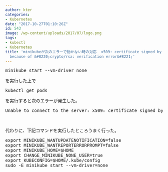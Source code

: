 ```yaml
---
author: kter
categories:
- Kubernetes
date: "2017-10-27T01:10:26Z"
id: 543
image: /wp-content/uploads/2017/07/logo.png
tags:
- kubectl
- Kubernetes
title: 'minikubeが次のエラーで動かない時の対応  x509: certificate signed by unknown authority (possibly
  because of &#8220;crypto/rsa: verification error&#8221;'
---
```

<pre class="lang:default decode:true ">minikube start --vm-driver none
</pre>

を実行した上で

<pre class="lang:default decode:true">kubectl get pods</pre>

を実行すると次のエラーが発生した。

<pre class="lang:default decode:true">Unable to connect to the server: x509: certificate signed by unknown authority (possibly because of "crypto/rsa: verification error" while trying to verify candidate authority certificate "minikubeCA")</pre>

&nbsp;

代わりに、下記コマンドを実行したところうまく行った。

<pre class="lang:default decode:true">export MINIKUBE_WANTUPDATENOTIFICATION=false
export MINIKUBE_WANTREPORTERRORPROMPT=false
export MINIKUBE_HOME=$HOME
export CHANGE_MINIKUBE_NONE_USER=true
export KUBECONFIG=$HOME/.kube/config
sudo -E minikube start --vm-driver=none</pre>

&nbsp;